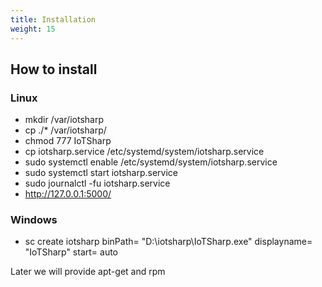 ```yaml
---
title: Installation
weight: 15
---
```


## How to install

### Linux  

- mkdir  /var/iotsharp 
- cp ./*  /var/iotsharp/
- chmod 777 IoTSharp
- cp  iotsharp.service   /etc/systemd/system/iotsharp.service
- sudo systemctl enable  /etc/systemd/system/iotsharp.service 
- sudo systemctl start  iotsharp.service 
- sudo journalctl -fu  iotsharp.service 
- http://127.0.0.1:5000/ 

### Windows  

- sc create iotsharp binPath= "D:\iotsharp\IoTSharp.exe" displayname= "IoTSharp"  start= auto

Later we will provide apt-get and rpm